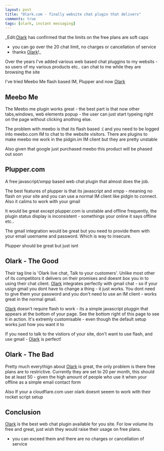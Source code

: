 ```yaml
---
layout: post
title: "Olark.com - finally website chat plugin that delivers"
comments: true
tags: [olark, instant messaging]
---
```

_Edit:[Olark] has confirmed that the limits on the free plans are soft caps 
- you can go over the 20 chat limit,  no charges or cancellation of service
-  thanks [Olark]!_

Over the years I've added various web based chat pluggins to my websits - so users of my various products etc..
can chat to me while they are browsing the site

I've tried Meebo Me flash based IM, Plupper and now [Olark]

Meebo Me
---
The Meebo me plugin works great - the best part is that now other tabs,windows,
web elements popup - the user can just start typeing right on the page
without clicking anothing else.  

The problem with meebo is that its flash based :( and you need to be logged into meebo.com IM to chat to the
website visitors. There are plugins to make meebo me work in the pidgin.im IM client but they are pretty unstable

Also given that google just purchased meebo this product will be phased out soon

Plupper.com
---
A free javascript/xmpp based web chat plugin that almost does the job. 

The best features of plupper is that its javascript and xmpp - meaning no flash on your site and you can use a normal
IM client like pidgin to connect. Also it calims to work with your gmail

It would be great except plupper.com is unstable and offline frequently,
the plugin status display is inconsistent - somethings your online it says offline etc.. 

The gmail integration would be great but you need to provide them with your email username and password. Which is way to insecure.

Plupper should be great but just isnt

Olark - The Good
---

Their  tag line is 'Olark live chat, Talk to your customers'. Unlike most other of its competitors it delivers on their promises
and doesnt box you in to using their chat client.  [Olark] integrates perfectly with gmail chat - so if your usign gmail 
you dont have to change a thing - it just works.  You dont need to give them your password and you don't need to use an IM client - 
works great in the normal gmail.

[Olark] doesn't require flash to work - its a simple javascript pluggin that appears at the bottom of your page.  See the bottom right of this page to see ti in action.
It's extremly customisable - even though the default setup works just how you want it to

If you need to talk to the vistiors of your site, don't want to use flash, and use gmail -  [Olark] is perfect!

Olark - The Bad
---
Pretty much everythign about [Olark] is great, the only problem is there free plans are to restrictive.  Currently they are set to 20 per month,
this should be at least 50 - given the high amount of people who use it when your offline as a simple email contact form

Also If your a cloudflare.com user olark doesnt seeem to work with their rocket script setup

Conclusion
---

[Olark] is the best web chat plugin available for you site.  For low volume its free and great, just wish they would raise their usage on free plans.

- you can exceed them and there are no charges or cancellation of service

[Olark]: http://www.olark.com/?rid=1449-689-10-9758-link "Olark"